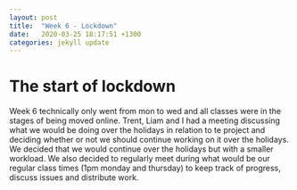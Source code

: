 ```yaml
---
layout: post
title:  "Week 6 - Lockdown"
date:   2020-03-25 18:17:51 +1300
categories: jekyll update
---
```


# The start of lockdown

Week 6 technically only went from mon to wed and all classes were in the stages of being moved online. Trent, Liam and I had a meeting discussing what we would be doing over the holidays in relation to te project and deciding whether or not we should continue working on it over the holidays. We decided that we would continue over the holidays but with a smaller workload. We also decided to regularly meet during what would be our regular class times (1pm monday and thursday) to keep track of progress, discuss issues and distribute work.